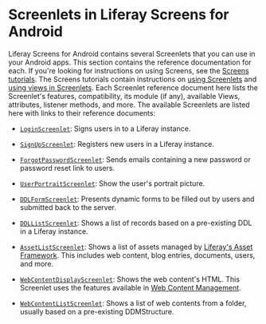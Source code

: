 # Screenlets in Liferay Screens for Android [](id=screenlets-in-liferay-screens-for-android)

Liferay Screens for Android contains several Screenlets that you can use in your 
Android apps. This section contains the reference documentation for each. If 
you're looking for instructions on using Screens, see the [Screens tutorials](/develop/tutorials/-/knowledge_base/6-2/mobile-apps-with-liferay-screens). 
The Screens tutorials contain instructions on [using Screenlets](/develop/tutorials/-/knowledge_base/6-2/using-screenlets-in-android-apps) 
and [using views in Screenlets](/develop/tutorials/-/knowledge_base/6-2/using-views-in-android-screenlets). 
Each Screenlet reference document here lists the Screenlet's features, 
compatibility, its module (if any), available Views, attributes, listener 
methods, and more. The available Screenlets are listed here with links to their 
reference documents: 

- [`LoginScreenlet`](/develop/reference/-/knowledge_base/6-2/loginscreenlet-for-android): 
  Signs users in to a Liferay instance. 
  
- [`SignUpScreenlet`](/develop/reference/-/knowledge_base/6-2/signupscreenlet-for-android): 
  Registers new users in a Liferay instance. 
  
- [`ForgotPasswordScreenlet`](/develop/reference/-/knowledge_base/6-2/forgotpasswordscreenlet-for-android): 
  Sends emails containing a new password or password reset link to users. 
  
- [`UserPortraitScreenlet`](/develop/reference/-/knowledge_base/6-2/userportraitscreenlet-for-android): 
  Show the user's portrait picture. 
  
- [`DDLFormScreenlet`](/develop/reference/-/knowledge_base/6-2/ddlformscreenlet-for-android): 
  Presents dynamic forms to be filled out by users and submitted back to the
  server. 
  
- [`DDLListScreenlet`](/develop/reference/-/knowledge_base/6-2/ddllistscreenlet-for-android): 
  Shows a list of records based on a pre-existing DDL in a Liferay instance. 
  
- [`AssetListScreenlet`](/develop/reference/-/knowledge_base/6-2/assetlistscreenlet-for-android): 
  Shows a list of assets managed by [Liferay's Asset Framework](/develop/tutorials/-/knowledge_base/6-2/asset-framework). 
  This includes web content, blog entries, documents, users, and more. 
  
- [`WebContentDisplayScreenlet`](/develop/reference/-/knowledge_base/6-2/webcontentdisplayscreenlet-for-android): 
  Shows the web content's HTML. This Screenlet uses the features available in 
  [Web Content Management](/discover/portal/-/knowledge_base/6-2/web-content-management). 
  
    
- [`WebContentListScreenlet`](/develop/reference/-/knowledge_base/6-2/webcontentlistcreenlet-for-android): 
  Shows a list of web contents from a folder, usually based on a pre-existing DDMStructure.
